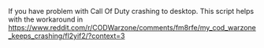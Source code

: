 If you have problem with Call Of Duty crashing to desktop.
This script helps with the workaround in
https://www.reddit.com/r/CODWarzone/comments/fm8rfe/my_cod_warzone_keeps_crashing/fl2yif2/?context=3
